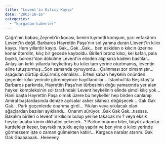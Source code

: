 ```yaml
---
title: "Levent'in Kılıcı Kayıp"
date: "2003-10-16"
categories: 
  - "kargadan-haberler"
---
```


Çağrı'nın babası,Zeyneb'in kocası, benim kıymetli komşum, yarı vefakârım Levent'in değil. Barbaros Hayrettin Paşa'nın sol yanına duran Llevent'in kılıcı kayıp. Hem yıllardır kayıp. Gak...Gak...Gak... ben eskiden o kılıcın üzerine konar öterdim, kılıç bir gecede kayboldu. Birileri bronz kılıcı, kel kafalı, pala bıyıklı, boronz'dan dökülme Levent'in elinden alıp sırra kadem bastılar... Anlaşılan kırklı yıllarda heykeltraş bu kılıcı tam yerine oturtmamış, leventin eline tutuşturmuş...Son zamanda oynuyordu... Çalınması zor olmamıştır... aşağıdan dürtüp düşürmüş olmalılar... Ertesi sabah heykelin önünden geçenler kılıcı yerinde göremeyince hayıflandılar... İstanbul'da Beşiktaş'ta Barbaros parkında, Hayrettin Paşa'nın türbesinin doğu yamacında yer alan heykel kompleksinin sol tarafındaki Levent heykelinin elinde şimdi kılıç yok... Hani başta Hayrettin Paşa olmak üzere bu heykeller hep birden canlanıp Amiral baştardasında denize açılsalar asker silahsız döğüşecek... Gak Gak Gak... Park geçenlerde onarıma girdi... Yıkılan veya yıkılacak olan ağaçlardan bazıları ayıklandı... Onarım sürüyor...Gak Gak Gak...tısssss. Bakalım birileri o levent'in kılıcını bulup yerine takacak mı ? veya eksik heykel acaba kimin dikkatini çekecek...? Parkın onarımı biter, büyük adamlar kurdeleler keser, bayraklı nutuklu açılış yapılır ve ben yine o kılıcı yerinde görmezsem işte o zaman gülmekten katılır... Kargaca naralar atarım. Gak Gak Gaaaaaaak...Heeeeey
